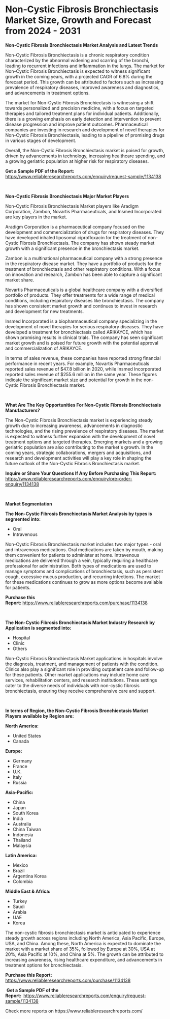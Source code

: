 <p><h1>Non-Cystic Fibrosis Bronchiectasis Market Size, Growth and Forecast from 2024 - 2031</h1></p><p><strong>Non-Cystic Fibrosis Bronchiectasis Market Analysis and Latest Trends</strong></p>
<p><p>Non-Cystic Fibrosis Bronchiectasis is a chronic respiratory condition characterized by the abnormal widening and scarring of the bronchi, leading to recurrent infections and inflammation in the lungs. The market for Non-Cystic Fibrosis Bronchiectasis is expected to witness significant growth in the coming years, with a projected CAGR of 6.8% during the forecast period. This growth can be attributed to factors such as increasing prevalence of respiratory diseases, improved awareness and diagnostics, and advancements in treatment options.</p><p>The market for Non-Cystic Fibrosis Bronchiectasis is witnessing a shift towards personalized and precision medicine, with a focus on targeted therapies and tailored treatment plans for individual patients. Additionally, there is a growing emphasis on early detection and intervention to prevent disease progression and improve patient outcomes. Pharmaceutical companies are investing in research and development of novel therapies for Non-Cystic Fibrosis Bronchiectasis, leading to a pipeline of promising drugs in various stages of development.</p><p>Overall, the Non-Cystic Fibrosis Bronchiectasis market is poised for growth, driven by advancements in technology, increasing healthcare spending, and a growing geriatric population at higher risk for respiratory diseases.</p></p>
<p><strong>Get a Sample PDF of the Report:&nbsp;</strong> <a href="https://www.reliableresearchreports.com/enquiry/request-sample/1134138">https://www.reliableresearchreports.com/enquiry/request-sample/1134138</a></p>
<p>&nbsp;</p>
<p><strong>Non-Cystic Fibrosis Bronchiectasis Major Market Players</strong></p>
<p><p>Non-Cystic Fibrosis Bronchiectasis Market players like Aradigm Corporation, Zambon, Novartis Pharmaceuticals, and Insmed Incorporated are key players in the market. </p><p>Aradigm Corporation is a pharmaceutical company focused on the development and commercialization of drugs for respiratory diseases. They have developed inhaled liposomal ciprofloxacin for the treatment of non-Cystic Fibrosis Bronchiectasis. The company has shown steady market growth with a significant presence in the bronchiectasis market.</p><p>Zambon is a multinational pharmaceutical company with a strong presence in the respiratory disease market. They have a portfolio of products for the treatment of bronchiectasis and other respiratory conditions. With a focus on innovation and research, Zambon has been able to capture a significant market share.</p><p>Novartis Pharmaceuticals is a global healthcare company with a diversified portfolio of products. They offer treatments for a wide range of medical conditions, including respiratory diseases like bronchiectasis. The company has shown consistent market growth and continues to invest in research and development for new treatments.</p><p>Insmed Incorporated is a biopharmaceutical company specializing in the development of novel therapies for serious respiratory diseases. They have developed a treatment for bronchiectasis called ARIKAYCE, which has shown promising results in clinical trials. The company has seen significant market growth and is poised for future growth with the potential approval and commercialization of ARIKAYCE.</p><p>In terms of sales revenue, these companies have reported strong financial performance in recent years. For example, Novartis Pharmaceuticals reported sales revenue of $47.8 billion in 2020, while Insmed Incorporated reported sales revenue of $255.6 million in the same year. These figures indicate the significant market size and potential for growth in the non-Cystic Fibrosis Bronchiectasis market.</p></p>
<p>&nbsp;</p>
<p><strong>What Are The Key Opportunities For Non-Cystic Fibrosis Bronchiectasis Manufacturers?</strong></p>
<p><p>The Non-Cystic Fibrosis Bronchiectasis market is experiencing steady growth due to increasing awareness, advancements in diagnostic technologies, and the rising prevalence of respiratory diseases. The market is expected to witness further expansion with the development of novel treatment options and targeted therapies. Emerging markets and a growing geriatric population are also contributing to the market's growth. In the coming years, strategic collaborations, mergers and acquisitions, and research and development activities will play a key role in shaping the future outlook of the Non-Cystic Fibrosis Bronchiectasis market.</p></p>
<p><strong>Inquire or Share Your Questions If Any Before Purchasing This Report:</strong> <a href="https://www.reliableresearchreports.com/enquiry/pre-order-enquiry/1134138">https://www.reliableresearchreports.com/enquiry/pre-order-enquiry/1134138</a></p>
<p>&nbsp;</p>
<p><strong>Market Segmentation</strong></p>
<p><strong>The Non-Cystic Fibrosis Bronchiectasis Market Analysis by types is segmented into:</strong></p>
<p><ul><li>Oral</li><li>Intravenous</li></ul></p>
<p><p>Non-Cystic Fibrosis Bronchiectasis market includes two major types - oral and intravenous medications. Oral medications are taken by mouth, making them convenient for patients to administer at home. Intravenous medications are delivered through a vein, typically requiring a healthcare professional for administration. Both types of medications are used to manage symptoms and complications of bronchiectasis, such as persistent cough, excessive mucus production, and recurring infections. The market for these medications continues to grow as more options become available for patients.</p></p>
<p><strong>Purchase this Report:&nbsp;</strong><a href="https://www.reliableresearchreports.com/purchase/1134138">https://www.reliableresearchreports.com/purchase/1134138</a></p>
<p>&nbsp;</p>
<p><strong>The Non-Cystic Fibrosis Bronchiectasis Market Industry Research by Application is segmented into:</strong></p>
<p><ul><li>Hospital</li><li>Clinic</li><li>Others</li></ul></p>
<p><p>Non-Cystic Fibrosis Bronchiectasis Market applications in hospitals involve the diagnosis, treatment, and management of patients with the condition. Clinics also play a significant role in providing outpatient care and follow-up for these patients. Other market applications may include home care services, rehabilitation centers, and research institutions. These settings cater to the diverse needs of individuals with non-cystic fibrosis bronchiectasis, ensuring they receive comprehensive care and support.</p></p>
<p>&nbsp;</p>
<p><strong>In terms of Region, the Non-Cystic Fibrosis Bronchiectasis Market Players available by Region are:</strong></p>
<p>
    <p> <strong> North America: </strong>
        <ul>
            <li>United States</li>
            <li>Canada</li>
        </ul>
        </p> 
    <p> <strong> Europe: </strong>
        <ul>
            <li>Germany</li>
            <li>France</li>
            <li>U.K.</li>
            <li>Italy</li>
            <li>Russia</li>
        </ul>
        </p> 
    <p> <strong> Asia-Pacific: </strong>
        <ul>
            <li>China</li>
            <li>Japan</li>
            <li>South Korea</li>
            <li>India</li>
            <li>Australia</li>
            <li>China Taiwan</li>
            <li>Indonesia</li>
            <li>Thailand</li>
            <li>Malaysia</li>
        </ul>
        </p> 
    <p> <strong> Latin America: </strong>
        <ul>
            <li>Mexico</li>
            <li>Brazil</li>
            <li>Argentina Korea</li>
            <li>Colombia</li>
        </ul>
        </p> 
    <p> <strong> Middle East & Africa: </strong>
        <ul>
            <li>Turkey</li>
            <li>Saudi</li>
            <li>Arabia</li>
            <li>UAE</li>
            <li>Korea</li>
        </ul>
    </p>
    </p>
<p><p>The non-cystic fibrosis bronchiectasis market is anticipated to experience steady growth across regions including North America, Asia Pacific, Europe, USA, and China. Among these, North America is expected to dominate the market with a market share of 35%, followed by Europe at 30%, USA at 20%, Asia Pacific at 10%, and China at 5%. The growth can be attributed to increasing awareness, rising healthcare expenditure, and advancements in treatment options for bronchiectasis.</p></p>
<p><strong>Purchase this Report: </strong><a href="https://www.reliableresearchreports.com/purchase/1134138">https://www.reliableresearchreports.com/purchase/1134138</a></p>
<p>&nbsp;<strong>Get a Sample PDF of the Report:&nbsp;&nbsp;</strong><a href="https://www.reliableresearchreports.com/enquiry/request-sample/1134138">https://www.reliableresearchreports.com/enquiry/request-sample/1134138</a></p>
<p><strong></strong></p>
<p>Check more reports on https://www.reliableresearchreports.com/</p>